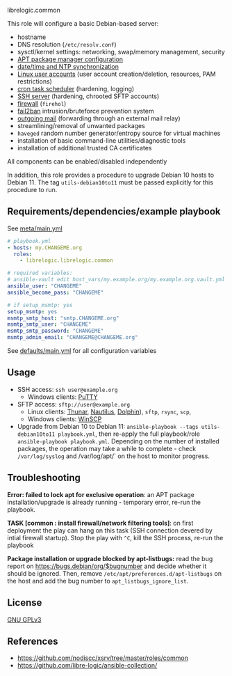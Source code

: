 librelogic.common

This role will configure a basic Debian-based server:

- hostname
- DNS resolution (`/etc/resolv.conf`)
- sysctl/kernel settings: networking, swap/memory management, security
- [APT package manager configuration](tasks/apt.yml)
- [date/time and NTP synchronization](tasks/datetime.yml)
- [Linux user accounts](tasks/users.yml) (user account creation/deletion, resources, PAM restrictions)
- [cron task scheduler](tasks/cron.yml) (hardening, logging)
- [SSH server](tasks/ssh.yml) (hardening, chrooted SFTP accounts)
- [firewall](tasks/firewall.yml) (`firehol`)
- [fail2ban](tasks/fail2ban.yml) intrusion/bruteforce prevention system
- [outgoing mail](tasks/mail.yml) (forwarding through an external mail relay)
- streamlining/removal of unwanted packages
- `haveged` random number generator/entropy source for virtual machines
- installation of basic command-line utilities/diagnostic tools
- installation of additional trusted CA certificates

All components can be enabled/disabled independently

In addition, this role provides a procedure to upgrade Debian 10 hosts to Debian 11. The tag `utils-debian10to11` must be passed explicitly for this procedure to run.

## Requirements/dependencies/example playbook

See [meta/main.yml](meta/main.yml)


```yaml
# playbook.yml
- hosts: my.CHANGEME.org
  roles:
    - librelogic.librelogic.common

# required variables:
# ansible-vault edit host_vars/my.example.org/my.example.org.vault.yml
ansible_user: "CHANGEME"
ansible_become_pass: "CHANGEME"

# if setup_msmtp: yes
setup_msmtp: yes
msmtp_smtp_host: "smtp.CHANGEME.org"
msmtp_smtp_user: "CHANGEME"
msmtp_smtp_password: "CHANGEME"
msmtp_admin_email: "CHANGEME@CHANGEME.org"
```

See [defaults/main.yml](defaults/main.yml) for all configuration variables

## Usage

- SSH access: `ssh user@example.org`
  - Windows clients: [PuTTY](https://www.chiark.greenend.org.uk/~sgtatham/putty/)
- SFTP access: `sftp://user@example.org`
  - Linux clients: [Thunar](http://docs.xfce.org/xfce/thunar/start), [Nautilus](https://wiki.gnome.org/action/show/Apps/Nautilus), [Dolphin](https://www.kde.org/applications/system/dolphin/)), `sftp`, `rsync`, `scp`,
  - Windows clients: [WinSCP](https://winscp.net/eng/index.php)
- Upgrade from Debian 10 to Debian 11: `ansible-playbook --tags utils-debian10to11 playbook.yml`, then re-apply the full playbook/role `ansible-playbook playbook.yml`. Depending on the number of installed packages, the operation may take a while to complete - check `/var/log/syslog` and /var/log/apt/` on the host to monitor progress.


## Troubleshooting

**Error: failed to lock apt for exclusive operation**: an APT package installation/upgrade is already running - temporary error, re-run the playbook.

**TASK [common : install firewall/network filtering tools]**: on first deployment the play can hang on this task (SSH connection devered by intial firewall startup). Stop the play with `^C`, kill the SSH process, re-run the playbook

**Package installation or upgrade blocked by apt-listbugs:** read the bug report on https://bugs.debian/org/$bugnumber and decide whether it should be ignored. Then, remove `/etc/apt/preferences.d/apt-listbugs` on the host and add the bug number to `apt_listbugs_ignore_list`.

## License

[GNU GPLv3](https://www.gnu.org/licenses/gpl-3.0.txt)

## References

- https://github.com/nodiscc/xsrv/tree/master/roles/common
- https://github.com/libre-logic/ansible-collection/

